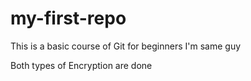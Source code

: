 # my-first-repo
This is a basic course of Git for beginners
I'm same guy

Both types of Encryption are done
